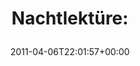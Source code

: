 ---
retweeted: false
source: <a href="http://itunes.apple.com/us/app/twitter/id409789998?mt=12" rel="nofollow">Twitter
  for Mac</a>
entities:
  hashtags: []
  symbols: []
  user_mentions: []
  urls:
  - url: http://t.co/hKEzFDA
    expanded_url: http://woss.name/2011/03/06/using-tcpflow/
    display_url: woss.name/2011/03/06/usi…
    indices:
    - '14'
    - '33'
display_text_range:
- '0'
- '33'
favorite_count: '0'
id_str: '55752125090758656'
truncated: false
retweet_count: '0'
id: '55752125090758656'
possibly_sensitive: false
created_at: Wed Apr 06 22:01:57 +0000 2011
favorited: false
full_text: 'Nachtlektüre:'
lang: de
quote_url: http://woss.name/2011/03/06/using-tcpflow/
tags:
- pesos/twitter
date: '2011-04-06T22:01:57+00:00'
src: https://twitter.com/bascht/status/55752125090758656
original_url: https://twitter.com/bascht/status/55752125090758656
type: twitter_tweet
text: 'Nachtlektüre:'
title: 'Nachtlektüre:

  '

---
